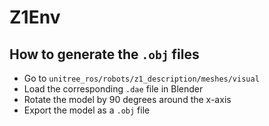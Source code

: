 # Z1Env

## How to generate the `.obj` files

- Go to `unitree_ros/robots/z1_description/meshes/visual`
- Load the corresponding `.dae` file in Blender
- Rotate the model by 90 degrees around the x-axis
- Export the model as a `.obj` file